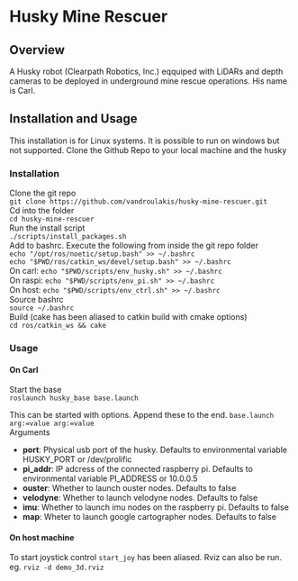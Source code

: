 # Husky Mine Rescuer

## Overview

A Husky robot (Clearpath Robotics, Inc.) eqquiped with LiDARs and depth cameras to be deployed in underground mine rescue operations. His name is Carl.

## Installation and Usage

This installation is for Linux systems. It is possible to run on windows but not supported.
Clone the Github Repo to your local machine and the husky

### Installation

Clone the git repo  
```git clone https://github.com/vandroulakis/husky-mine-rescuer.git```  
Cd into the folder  
```cd husky-mine-rescuer```  
Run the install script  
```./scripts/install_packages.sh```  
Add to bashrc. Execute the following from inside the git repo folder  
```echo "/opt/ros/noetic/setup.bash" >> ~/.bashrc```  
```echo "$PWD/ros/catkin_ws/devel/setup.bash" >> ~/.bashrc```  
On carl: ```echo "$PWD/scripts/env_husky.sh" >> ~/.bashrc```  
On raspi: ```echo "$PWD/scripts/env_pi.sh" >> ~/.bashrc```  
On host: ```echo "$PWD/scripts/env_ctrl.sh" >> ~/.bashrc```  
Source bashrc  
```source ~/.bashrc```  
Build (cake has been aliased to catkin build with cmake options)  
```cd ros/catkin_ws && cake```  

### Usage

#### On Carl

Start the base  
```roslaunch husky_base base.launch```  

This can be started with options. Append these to the end. ```base.launch arg:=value arg:=value```  
Arguments  
- **port**: Physical usb port of the husky. Defaults to environmental variable HUSKY_PORT or /dev/prolific
- **pi_addr**: IP adcress of the connected raspberry pi. Defaults to environmental variable PI_ADDRESS or 10.0.0.5
- **ouster**: Whether to launch ouster nodes. Defaults to false
- **velodyne**: Whether to launch velodyne nodes. Defaults to false
- **imu**: Whether to launch imu nodes on the raspberry pi. Defaults to false
- **map**: Wheter to launch google cartographer nodes. Defaults to false

#### On host machine

To start joystick control `start_joy` has been aliased. Rviz can also be run. eg. `rviz -d demo_3d.rviz`
